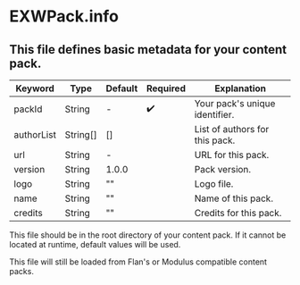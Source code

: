 # EXWPack.info

## This file defines basic metadata for your content pack.

| Keyword | Type | Default | Required | Explanation |
|---|---|---|---|---|
| packId | String | - | :heavy_check_mark: | Your pack's unique identifier. |
| authorList | String[] | [] |  | List of authors for this pack. |
| url | String | - |  | URL for this pack. |
| version | String | 1.0.0 |  | Pack version. |
| logo | String | "" |  | Logo file. |
| name | String | "" |  | Name of this pack. |
| credits | String | "" |  | Credits for this pack. |

This file should be in the root directory of your content pack.
If it cannot be located at runtime, default values will be used.

This file will still be loaded from Flan's or Modulus 
compatible content packs.